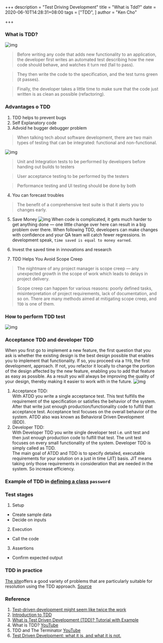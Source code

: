 +++
description = "Test Driving Development"
title = "What is Tdd?"
date = 2020-06-10T14:28:31+08:00
tags = ["TDD", ]
author = "Ken Cho"

+++
### What is TDD?
![img](/image/tdd.gif)

>Before writing any code that adds new functionality to an application, the developer first writes an automated test describing how the new code should behave, and watches it turn red (fail to pass). 

>They then write the code to the specification, and the test turns green (it passes).

>Finally, the developer takes a little time to make sure that the code just written is as clean as possible (refactoring).


### Advantages o TDD
1. TDD helps to prevent bugs  
2. Self Explanatory code  
3. Advoid he bugger debugger problem  
>When talking tech about software development, there are two main types of testing that can be integrated: functional and non-functional.

![img](/image/testing.jpeg)

>Unit and Integration tests to be performed by developers before handing out builds to testers

>User acceptance testing to be performed by the testers

>Performance testing and UI testing should be done by both

4. You can forecast troubles  
>The benefit of a comprehensive test suite is that it alerts you to changes early.
5. Save Money
![img](/image/money.png)
When code is complicated, it gets much harder to get anything done — one little change over here can result in a big problem over there. 
When following TDD, developers can make changes with confidence and your QA team will catch fewer regressions. 
In development speak, `time saved is equal to money earned`.

6. Invest the saved time in innovations and research

7. TDD Helps You Avoid Scope Creep
>The nightmare of any project manager is scope creep — any unexpected growth in the scope of work which leads to delays in project delivery.

>Scope creep can happen for various reasons: poorly defined tasks, misinterpretation of project requirements, lack of documentation, and so on. There are many methods aimed at mitigating scope creep, and `TDD` is one of them.

### How to perform TDD test
![img](/image/tddtest.png)



### Acceptance TDD and developer TDD
When you first go to implement a new feature, the first question that you ask is whether the existing design is the best design possible that enables you to implement that functionality. 
If so, you proceed via a `TFD`, the first development, approach. If not, you refactor it locally to change the portion of the design affected by the new feature, enabling you to add that feature as easy as possible. 
As a result you will always be improving the quality of your design, thereby making it easier to work with in the future.
![img](/image/acceptance.jpg)

1. Acceptance TDD:  
With ATDD you write a single acceptance test. This test fulfills the requirement of the specification or satisfies the behavior of the system. After that write just enough production/functionality code to fulfill that acceptance test. Acceptance test focuses on the overall behavior of the system. ATDD also was known as Behavioral Driven Development (BDD).    
2. Developer TDD:  
With Developer TDD you write single developer test i.e. unit test and then just enough production code to fulfill that test. The unit test focuses on every small functionality of the system. Developer TDD is simply called as TDD.  
The main goal of ATDD and TDD is to specify detailed, executable requirements for your solution on a just in time (JIT) basis. JIT means taking only those requirements in consideration that are needed in the system. So increase efficiency.  


### Example of TDD in [defining a class](https://www.guru99.com/test-driven-development.html) `password`

### Test stages
1. Setup
- Create sample data  
- Decide on inputs  
2. Execution  
- Call the code  
3. Assertions  
- Confirm expected output  


### TDD in practice
[The site](http://sites.google.com/site/tddproblems/all-problems-1)offers a good variety of problems that are particularly suitable for resolution using the TDD approach.
[Source](https://hackernoon.com/introduction-to-test-driven-development-tdd-61a13bc92d92)


### Reference
1. [Test-driven development might seem like twice the work](https://www.freecodecamp.org/news/isnt-tdd-test-driven-development-twice-the-work-why-should-you-care-4ddcabeb3df9/)
2. [Introduction to TDD](http://agiledata.org/essays/tdd.html)
3. [What is Test Driven Development (TDD)? Tutorial with Example](https://www.guru99.com/test-driven-development.html)
4. What is TDD? [YouTube](https://www.youtube.com/watch?v=-7E00lFE89s)
5. TDD and The Terminator [YouTube](https://www.youtube.com/watch?v=EcoIjf3RABI)
6. [Test Driven Development: what it is, and what it is not.](https://www.freecodecamp.org/news/test-driven-development-what-it-is-and-what-it-is-not-41fa6bca02a2/)

